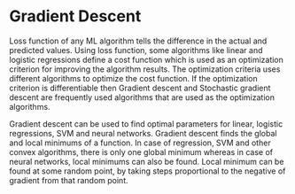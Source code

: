 # Gradient Descent

Loss function of any ML algorithm tells the difference in the actual and predicted values. Using loss function, some algorithms like linear and logistic regressions define a cost function which is used as an optimization criterion for improving the algorithm results. The optimization criteria uses different algorithms to optimize the cost function. If the optimization criterion is differentiable then Gradient descent and Stochastic gradient descent are frequently used algorithms that are used as the optimization algorithms.

Gradient descent can be used to find optimal parameters for linear, logistic regressions, SVM and neural networks. Gradient descent finds the global and local minimums of a function. In case of regression, SVM and other convex algorithms, there is only one global minimum whereas in case of neural networks, local minimums can also be found. Local minimum can be found at some random point, by taking steps proportional to the negative of gradient from that random point. 